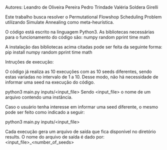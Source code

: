 Autores:
Leandro de Oliveira Pereira
Pedro Trindade
Valéria Soldera Girelli


Este trabalho busca resolver o Permutational Flowshop Scheduling Problem utilizando
Simulate Annealing como meta-heurística.

O código está escrito na linguagem Python3.
As bibliotecas necessárias para o funcionamento do código são:
numpy
random
pprint
time
math

A instalação das bibliotecas acima citadas pode ser feita da seguinte forma:
pip install numpy random pprint time math

Intruções de execução:

O código já realiza as 10 execuções com as 10 seeds diferentes, sendo estas variadas
no intervalo de 1 a 10. Desse modo, não há necessidade de informar uma seed na
execução do código.

python3 main.py inputs/<input_file>
Sendo <input_file> o nome de um arquivo contendo uma instância.

Caso o usuário tenha interesse em informar uma seed diferente, o mesmo pode ser feito
como indicado a seguir:

python3 main.py inputs/<input_file> <seed>

Cada execução gera um arquivo de saída que fica disponível no diretório results.
O nome do arquivo de saída é dado por:
<input_file>_<number_of_seeds>

